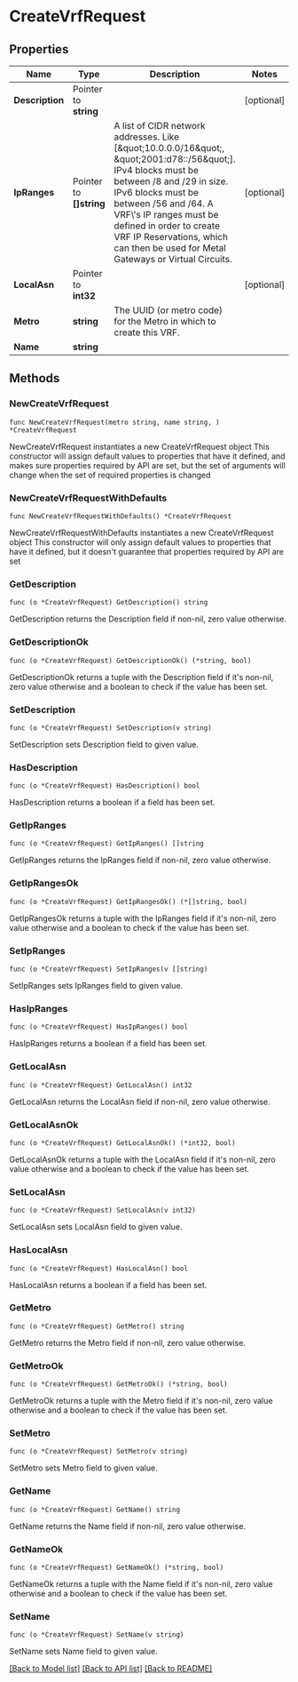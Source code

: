 # CreateVrfRequest

## Properties

Name | Type | Description | Notes
------------ | ------------- | ------------- | -------------
**Description** | Pointer to **string** |  | [optional] 
**IpRanges** | Pointer to **[]string** | A list of CIDR network addresses. Like [\&quot;10.0.0.0/16\&quot;, \&quot;2001:d78::/56\&quot;]. IPv4 blocks must be between /8 and /29 in size. IPv6 blocks must be between /56 and /64. A VRF\\&#39;s IP ranges must be defined in order to create VRF IP Reservations, which can then be used for Metal Gateways or Virtual Circuits. | [optional] 
**LocalAsn** | Pointer to **int32** |  | [optional] 
**Metro** | **string** | The UUID (or metro code) for the Metro in which to create this VRF. | 
**Name** | **string** |  | 

## Methods

### NewCreateVrfRequest

`func NewCreateVrfRequest(metro string, name string, ) *CreateVrfRequest`

NewCreateVrfRequest instantiates a new CreateVrfRequest object
This constructor will assign default values to properties that have it defined,
and makes sure properties required by API are set, but the set of arguments
will change when the set of required properties is changed

### NewCreateVrfRequestWithDefaults

`func NewCreateVrfRequestWithDefaults() *CreateVrfRequest`

NewCreateVrfRequestWithDefaults instantiates a new CreateVrfRequest object
This constructor will only assign default values to properties that have it defined,
but it doesn't guarantee that properties required by API are set

### GetDescription

`func (o *CreateVrfRequest) GetDescription() string`

GetDescription returns the Description field if non-nil, zero value otherwise.

### GetDescriptionOk

`func (o *CreateVrfRequest) GetDescriptionOk() (*string, bool)`

GetDescriptionOk returns a tuple with the Description field if it's non-nil, zero value otherwise
and a boolean to check if the value has been set.

### SetDescription

`func (o *CreateVrfRequest) SetDescription(v string)`

SetDescription sets Description field to given value.

### HasDescription

`func (o *CreateVrfRequest) HasDescription() bool`

HasDescription returns a boolean if a field has been set.

### GetIpRanges

`func (o *CreateVrfRequest) GetIpRanges() []string`

GetIpRanges returns the IpRanges field if non-nil, zero value otherwise.

### GetIpRangesOk

`func (o *CreateVrfRequest) GetIpRangesOk() (*[]string, bool)`

GetIpRangesOk returns a tuple with the IpRanges field if it's non-nil, zero value otherwise
and a boolean to check if the value has been set.

### SetIpRanges

`func (o *CreateVrfRequest) SetIpRanges(v []string)`

SetIpRanges sets IpRanges field to given value.

### HasIpRanges

`func (o *CreateVrfRequest) HasIpRanges() bool`

HasIpRanges returns a boolean if a field has been set.

### GetLocalAsn

`func (o *CreateVrfRequest) GetLocalAsn() int32`

GetLocalAsn returns the LocalAsn field if non-nil, zero value otherwise.

### GetLocalAsnOk

`func (o *CreateVrfRequest) GetLocalAsnOk() (*int32, bool)`

GetLocalAsnOk returns a tuple with the LocalAsn field if it's non-nil, zero value otherwise
and a boolean to check if the value has been set.

### SetLocalAsn

`func (o *CreateVrfRequest) SetLocalAsn(v int32)`

SetLocalAsn sets LocalAsn field to given value.

### HasLocalAsn

`func (o *CreateVrfRequest) HasLocalAsn() bool`

HasLocalAsn returns a boolean if a field has been set.

### GetMetro

`func (o *CreateVrfRequest) GetMetro() string`

GetMetro returns the Metro field if non-nil, zero value otherwise.

### GetMetroOk

`func (o *CreateVrfRequest) GetMetroOk() (*string, bool)`

GetMetroOk returns a tuple with the Metro field if it's non-nil, zero value otherwise
and a boolean to check if the value has been set.

### SetMetro

`func (o *CreateVrfRequest) SetMetro(v string)`

SetMetro sets Metro field to given value.


### GetName

`func (o *CreateVrfRequest) GetName() string`

GetName returns the Name field if non-nil, zero value otherwise.

### GetNameOk

`func (o *CreateVrfRequest) GetNameOk() (*string, bool)`

GetNameOk returns a tuple with the Name field if it's non-nil, zero value otherwise
and a boolean to check if the value has been set.

### SetName

`func (o *CreateVrfRequest) SetName(v string)`

SetName sets Name field to given value.



[[Back to Model list]](../README.md#documentation-for-models) [[Back to API list]](../README.md#documentation-for-api-endpoints) [[Back to README]](../README.md)


